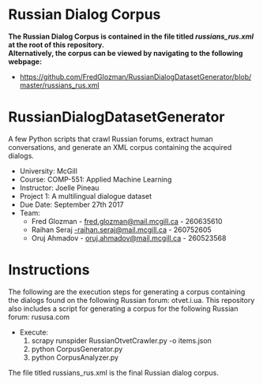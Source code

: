 # Russian Dialog Corpus
<b>The Russian Dialog Corpus is contained in the file titled <i>russians_rus.xml</i> at the root of this repository.<br>
Alternatively, the corpus can be viewed by navigating to the following webpage:</b>
  - https://github.com/FredGlozman/RussianDialogDatasetGenerator/blob/master/russians_rus.xml

# RussianDialogDatasetGenerator
A few Python scripts that crawl Russian forums, extract human conversations, and generate an XML corpus containing the acquired dialogs.

- University: McGill
- Course: COMP-551: Applied Machine Learning
- Instructor: Joelle Pineau
- Project 1: A multilingual dialogue dataset
- Due Date: September 27th 2017
- Team:     
  - Fred Glozman - fred.glozman@mail.mcgill.ca - 260635610 
  - Raihan Seraj  -raihan.seraj@mail.mcgill.ca - 260752605
  - Oruj Ahmadov - oruj.ahmadov@mail.mcgill.ca - 260523568

# Instructions

The following are the execution steps for generating a corpus containing the dialogs found on the following Russian forum: otvet.i.ua.
This repository also includes a script for generating a corpus for the following Russian forum: rususa.com

- Execute: 
  1. scrapy runspider RussianOtvetCrawler.py -o items.json
  2. python CorpusGenerator.py
  3. python CorpusAnalyzer.py
  
The file titled russians_rus.xml is the final Russian dialog corpus.
  
  
